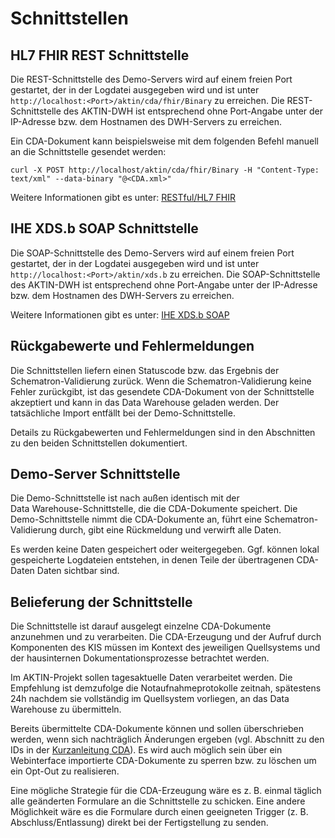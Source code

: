 ﻿Schnittstellen
==============

HL7 FHIR REST Schnittstelle
------------------
Die REST-Schnittstelle des Demo-Servers wird auf einem freien Port gestartet, der in der Logdatei ausgegeben wird und ist unter `http://localhost:<Port>/aktin/cda/fhir/Binary` zu erreichen.
Die REST-Schnittstelle des AKTIN-DWH ist entsprechend ohne Port-Angabe unter der IP-Adresse bzw. dem Hostnamen des DWH-Servers zu erreichen.

Ein CDA-Dokument kann beispielsweise mit dem folgenden Befehl manuell an die Schnittstelle gesendet werden:

```
curl -X POST http://localhost/aktin/cda/fhir/Binary -H "Content-Type: text/xml" --data-binary "@<CDA.xml>"
```
Weitere Informationen gibt es unter: [RESTful/HL7 FHIR](hl7-fhir.html)

IHE XDS.b SOAP Schnittstelle
----------------------------
Die SOAP-Schnittstelle des Demo-Servers wird auf einem freien Port gestartet, der in der Logdatei ausgegeben wird und ist unter `http://localhost:<Port>/aktin/xds.b` zu erreichen.
Die SOAP-Schnittstelle des AKTIN-DWH ist entsprechend ohne Port-Angabe unter der IP-Adresse bzw. dem Hostnamen des DWH-Servers zu erreichen.

Weitere Informationen gibt es unter: [IHE XDS.b SOAP](xds.html)

Rückgabewerte und Fehlermeldungen
---------------------------------
Die Schnittstellen liefern einen Statuscode bzw. das Ergebnis der Schematron-Validierung zurück. Wenn die Schematron-Validierung keine Fehler zurückgibt, ist das gesendete CDA-Dokument von der Schnittstelle akzeptiert und kann in das Data Warehouse geladen werden.
Der tatsächliche Import entfällt bei der Demo-Schnittstelle.

Details zu Rückgabewerten und Fehlermeldungen sind in den Abschnitten zu den beiden Schnittstellen dokumentiert.

Demo-Server Schnittstelle
------------------
Die Demo-Schnittstelle ist nach außen identisch mit der  
Data Warehouse-Schnittstelle, die die CDA-Dokumente speichert. 
Die Demo-Schnittstelle nimmt die CDA-Dokumente an, führt eine 
Schematron-Validierung durch, gibt eine Rückmeldung und verwirft 
alle Daten. 

Es werden keine Daten gespeichert oder weitergegeben. Ggf. können lokal gespeicherte 
Logdateien entstehen, in denen Teile der übertragenen CDA-Daten 
Daten sichtbar sind.

Belieferung der Schnittstelle
-----------------------------
Die Schnittstelle ist darauf ausgelegt einzelne CDA-Dokumente anzunehmen 
und zu verarbeiten. Die CDA-Erzeugung und der Aufruf durch Komponenten 
des KIS müssen im Kontext des jeweiligen Quellsystems und der hausinternen 
Dokumentationsprozesse betrachtet werden.

Im AKTIN-Projekt sollen tagesaktuelle Daten verarbeitet werden. 
Die Empfehlung ist demzufolge die Notaufnahmeprotokolle zeitnah, 
spätestens 24h nachdem sie vollständig im Quellsystem vorliegen,
an das Data Warehouse zu übermitteln.

Bereits übermittelte CDA-Dokumente können und sollen überschrieben 
werden, wenn sich nachträglich Änderungen ergeben (vgl. Abschnitt 
zu den IDs in der [Kurzanleitung CDA](cda-quickstart.html)). Es wird auch möglich sein über ein Webinterface importierte 
CDA-Dokumente zu sperren bzw. zu löschen um ein Opt-Out zu realisieren.

Eine mögliche Strategie für die CDA-Erzeugung wäre es z. B. einmal 
täglich alle geänderten Formulare an die Schnittstelle zu schicken.
Eine andere Möglichkeit wäre es die Formulare durch einen geeigneten 
Trigger (z. B. Abschluss/Entlassung) direkt bei der Fertigstellung zu senden.